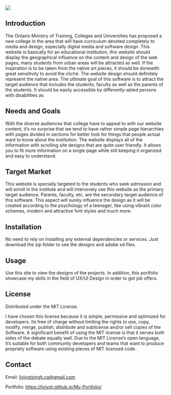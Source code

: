 ![](Images/Final%20Prototypes/Front%20Page.png)

## Introduction
 
The Ontario Ministry of Training, Colleges and Universities has proposed a new college in the area that will have curriculum devoted completely to media and design, especially digital media and software design .This website is basically for an
educational institution, this website should display the geographical influence on the content and design of the web pages, many students from urban areas will be attracted
as well. If the inspiration is to be taken from the native art pieces, it should be donewith great sensitivity to avoid the cliché. The website design should definitely represent
the native area. The ultimate goal of this software is to attract the target audience that includes the students, faculty as well as the parents of the students. It should be easily accessible by differently-abled persons with disabilities as

## Needs and Goals

With the diverse audiences that college have to appeal to with our website content, it’s no surprise that we tend to have rather simple page hierarchies with pages divided in sections for better look for things that people actual want to know about the institution. The website displays all of the information with scrolling site designs that are quite user
friendly. It allows you to fit more information on a single page while still keeping it organized and easy to understand.


## Target Market

This website is specially targeted to the students who seek admission and will enroll in the institute and will intensively use this website as the primary target audience. Parents, faculty, etc. are the secondary target audience of this software. This aspect
will surely influence the design as it will be created according to the psychology of a teenager, like using vibrant color schemes, modern and attractive font styles and much more.

## Installation

No need to rely on installing any external dependencies or services. Just download the zip folder to see the designs and adobe xd files.


## Usage

Use this site to view the designs of the projects. In addition, this portfolio showcase my skills in the field of UX/UI Design in order to get job offers.

## License
Distributed under the MIT License. 

I have chosen this license because it is simple, permissive and optimized for developers. Its free of charge without limiting the rights to use, copy, modify, merge, publish, distribute and sublicense and/or sell copies of the Software. A significant benefit of using the MIT license is that it serves both sides of the debate equally well. Due to the MIT License’s open language, it’s suitable for both community developers and teams that want to produce propriety software using existing pieces of MIT licensed code.

## Contact
Email: livjyotsingh.ca@gmail.com

Portfolio: https://livjyot.github.io/My-Portfolio/
